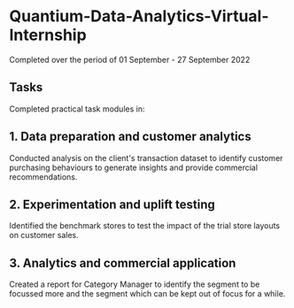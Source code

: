 # Quantium-Data-Analytics-Virtual-Internship

Completed over the period of 01 September - 27 September 2022

## Tasks
Completed practical task modules in:

## 1. Data preparation and customer analytics
Conducted analysis on the client's transaction dataset to identify customer purchasing behaviours to generate insights and provide commercial recommendations.

## 2. Experimentation and uplift testing
Identified the benchmark stores to test the impact of the trial store layouts on customer sales.

## 3. Analytics and commercial application
Created a report for Category Manager to identify the segment to be focussed more and the segment which can be kept out of focus for a while.
